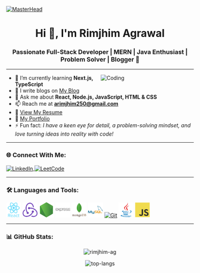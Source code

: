 [![MasterHead](https://user-images.githubusercontent.com/74038190/225813708-98b745f2-7d22-48cf-9150-083f1b00d6c9.gif)](https://github.com/rimjhim-ag)

<h1 align="center">Hi 👋, I'm Rimjhim Agrawal</h1>
<h3 align="center">Passionate Full-Stack Developer | MERN | Java Enthusiast | Problem Solver | Blogger 🚀</h3>

---

<img align="right" alt="Coding" width="250" src="https://media2.giphy.com/media/v1.Y2lkPTc5MGI3NjExOWdnajh0ODg5NnNvbGhocXI5NW9vdnMycHZlbHhkNmxwdGhyZjI2dSZlcD12MV9pbnRlcm5hbF9naWZfYnlfaWQmY3Q9Zw/78XCFBGOlS6keY1Bil/giphy.gif">

- 🌱 I’m currently learning **Next.js, TypeScript**  
- 📝 I write blogs on [My Blog](https://blogbae3blogs.blogspot.com/)  
- 💬 Ask me about **React, Node.js, JavaScript, HTML & CSS**  
- 📫 Reach me at **arimjhim250@gmail.com**  
- 📄 [View My Resume](https://drive.google.com/file/d/1ON8FhVn_69XBhIXRk6IdhQiWEaUJbIdA/view?usp=sharing)  
- 🔗 [My Portfolio](https://portfolio-rimjhim.vercel.app/)  
- ⚡ Fun fact: *I have a keen eye for detail, a problem-solving mindset, and love turning ideas into reality with code!*  

---

### 🌐 Connect With Me:
<p align="left">
<a href="https://linkedin.com/in/rimjhim-agrawal23000" target="_blank">
  <img align="center" src="https://raw.githubusercontent.com/rahuldkjain/github-profile-readme-generator/master/src/images/icons/Social/linked-in-alt.svg" alt="LinkedIn" height="30" width="40"/>
</a>
<a href="https://www.leetcode.com/arimjhim250" target="_blank">
  <img align="center" src="https://raw.githubusercontent.com/rahuldkjain/github-profile-readme-generator/master/src/images/icons/Social/leet-code.svg" alt="LeetCode" height="30" width="40"/>
</a>
</p>

---

### 🛠️ Languages and Tools:
<p align="left">
<a href="https://reactjs.org/" target="_blank"><img src="https://raw.githubusercontent.com/devicons/devicon/master/icons/react/react-original-wordmark.svg" alt="React" width="40" height="40"/></a>
<a href="https://redux.js.org" target="_blank"><img src="https://raw.githubusercontent.com/devicons/devicon/master/icons/redux/redux-original.svg" alt="Redux" width="40" height="40"/></a>
<a href="https://nodejs.org" target="_blank"><img src="https://raw.githubusercontent.com/devicons/devicon/master/icons/nodejs/nodejs-original.svg" alt="Node.js" width="40" height="40"/></a>
<a href="https://expressjs.com" target="_blank"><img src="https://raw.githubusercontent.com/devicons/devicon/master/icons/express/express-original-wordmark.svg" alt="Express" width="40" height="40"/></a>
<a href="https://www.mongodb.com/" target="_blank"><img src="https://raw.githubusercontent.com/devicons/devicon/master/icons/mongodb/mongodb-original-wordmark.svg" alt="MongoDB" width="40" height="40"/></a>
<a href="https://www.mysql.com/" target="_blank"><img src="https://raw.githubusercontent.com/devicons/devicon/master/icons/mysql/mysql-original-wordmark.svg" alt="MySQL" width="40" height="40"/></a>
<a href="https://git-scm.com/" target="_blank"><img src="https://www.vectorlogo.zone/logos/git-scm/git-scm-icon.svg" alt="Git" width="40" height="40"/></a>
<a href="https://www.java.com" target="_blank"><img src="https://raw.githubusercontent.com/devicons/devicon/master/icons/java/java-original.svg" alt="Java" width="40" height="40"/></a>
<a href="https://developer.mozilla.org/en-US/docs/Web/JavaScript" target="_blank"><img src="https://raw.githubusercontent.com/devicons/devicon/master/icons/javascript/javascript-original.svg" alt="JavaScript" width="40" height="40"/></a>
</p>

---

### 📊 GitHub Stats:
<p align="center">
  <img src="https://github-readme-stats.vercel.app/api?username=rimjhim-ag&show_icons=true&locale=en&count_private=true&include_all_commits=true&theme=tokyonight" alt="rimjhim-ag" />
</p>
<p align="center">
  <img src="https://github-readme-stats.vercel.app/api/top-langs/?username=rimjhim-ag&layout=compact&theme=tokyonight" alt="top-langs" />
</p>


